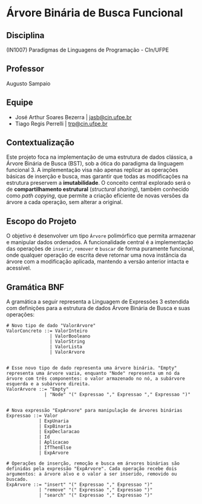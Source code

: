 # Árvore Binária de Busca Funcional

## Disciplina

(IN1007) Paradigmas de Linguagens de Programação - CIn/UFPE

## Professor

Augusto Sampaio

## Equipe

* José Arthur Soares Bezerra | jasb@cin.ufpe.br
* Tiago Regis Perrelli | trp@cin.ufpe.br

## Contextualização

Este projeto foca na implementação de uma estrutura de dados clássica, a Árvore Binária de Busca (BST), sob a ótica do paradigma da linguagem funcional 3. A implementação visa não apenas replicar as operações básicas de inserção e busca, mas garantir que todas as modificações na estrutura preservem a **imutabilidade**. O conceito central explorado será o de **compartilhamento estrutural** (*structural sharing*), também conhecido como *path copying*, que permite a criação eficiente de novas versões da árvore a cada operação, sem alterar a original.

## Escopo do Projeto

O objetivo é desenvolver um tipo `Árvore` polimórfico que permita armazenar e manipular dados ordenados. A funcionalidade central é a implementação das operações de `inserir`, `remover` e `buscar` de forma puramente funcional, onde qualquer operação de escrita deve retornar uma nova instância da árvore com a modificação aplicada, mantendo a versão anterior intacta e acessível.

## Gramática BNF

A gramática a seguir representa a Linguagem de Expressões 3 estendida com definições para a estrutura de dados Árvore Binária de Busca e suas operações:

```
# Novo tipo de dado "ValorArvore"
ValorConcreto ::= ValorInteiro
                | ValorBooleano
                | ValorString
                | ValorLista
                | ValorArvore


# Esse novo tipo de dado representa uma árvore binária. "Empty" representa uma árvore vazia, enquanto "Node" representa um nó da árvore com três componentes: o valor armazenado no nó, a subárvore esquerda e a subárvore direita.
ValorArvore ::= "Empty"
              | "Node" "(" Expressao "," Expressao "," Expressao ")"


# Nova expressão "ExpArvore" para manipulação de árvores binárias
Expressao ::= Valor
            | ExpUnaria
            | ExpBinaria
            | ExpDeclaracao
            | Id
            | Aplicacao
            | IfThenElse
            | ExpArvore

# Operações de inserção, remoção e busca em árvores binárias são definidas pela expressão "ExpArvore". Cada operação recebe dois argumentos: a árvore alvo e o valor a ser inserido, removido ou buscado.
ExpArvore ::= "insert" "(" Expressao "," Expressao ")" 
            | "remove" "(" Expressao "," Expressao ")" 
            | "search" "(" Expressao "," Expressao ")"
